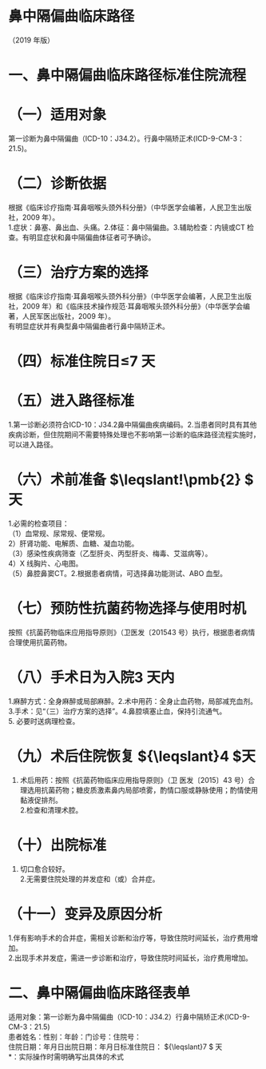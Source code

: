 # 鼻中隔偏曲临床路径  
（2019 年版）  
# 一、鼻中隔偏曲临床路径标准住院流程  
# （一）适用对象  
第一诊断为鼻中隔偏曲（ICD-10：J34.2）。行鼻中隔矫正术(ICD-9-CM-3：21.5)。  
# （二）诊断依据  
根据《临床诊疗指南·耳鼻咽喉头颈外科分册》（中华医学会编著，人民卫生出版社，2009 年）。  
1.症状：鼻塞、鼻出血、头痛。2.体征：鼻中隔偏曲。3.辅助检查：内镜或CT 检查。有明显症状和鼻中隔偏曲体征者可予确诊。  
# （三）治疗方案的选择  
根据《临床诊疗指南·耳鼻咽喉头颈外科分册》（中华医学会编著，人民卫生出版社，2009 年）和《临床技术操作规范·耳鼻咽喉头颈外科分册》（中华医学会编著，人民军医出版社，2009 年）。  
有明显症状并有典型鼻中隔偏曲者行鼻中隔矫正术。  
# （四）标准住院日≤7 天  
# （五）进入路径标准  
1.第一诊断必须符合ICD-10：J34.2鼻中隔偏曲疾病编码。2.当患者同时具有其他疾病诊断，但住院期间不需要特殊处理也不影响第一诊断的临床路径流程实施时，可以进入路径。  
# （六）术前准备 $\leqslant\!\pmb{2} $ 天  
1.必需的检查项目：  
（1）血常规、尿常规、便常规。  
2）肝肾功能、电解质、血糖、凝血功能。  
（3）感染性疾病筛查（乙型肝炎、丙型肝炎、梅毒、艾滋病等）。  
4）X 线胸片、心电图。  
（5）鼻腔鼻窦CT。2.根据患者病情，可选择鼻功能测试、ABO 血型。  
# （七）预防性抗菌药物选择与使用时机  
按照《抗菌药物临床应用指导原则》（卫医发〔201543 号）执行，根据患者病情合理使用抗菌药物。  
# （八）手术日为入院3 天内  
1.麻醉方式：全身麻醉或局部麻醉。2.术中用药：全身止血药物，局部减充血剂。3.手术：见“（三）治疗方案的选择”。4.鼻腔填塞止血，保持引流通气。  
5. 必要时送病理检查。  
# （九）术后住院恢复 ${\leqslant}4 $天  
1. 术后用药：按照《抗菌药物临床应用指导原则》（卫 医发〔2015〕43 号）合理选用抗菌药物；糖皮质激素鼻内局部喷雾，酌情口服或静脉使用；酌情使用黏液促排剂。  
2.检查和清理术腔。  
# （十）出院标准  
1. 切口愈合较好。  
2.无需要住院处理的并发症和（或）合并症。  
# （十一）变异及原因分析  
1.伴有影响手术的合并症，需相关诊断和治疗等，导致住院时间延长，治疗费用增加。  
2.出现手术并发症，需进一步诊断和治疗，导致住院时间延长，治疗费用增加。  
# 二、鼻中隔偏曲临床路径表单  
适用对象：第一诊断为鼻中隔偏曲（ICD-10：J34.2）行鼻中隔矫正术(ICD-9-CM-3：21.5)  
患者姓名：性别：年龄：门诊号：住院号：  
住院日期：年月日出院日期：年月日标准住院日： ${\leqslant}7 $ 天  
\*：实际操作时需明确写出具体的术式  
